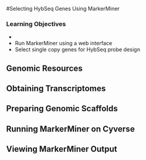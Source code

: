#Selecting HybSeq Genes Using MarkerMiner


### Learning Objectives

* 
* Run MarkerMiner using a web interface
* Select single copy genes for HybSeq probe design

## Genomic Resources

## Obtaining Transcriptomes

## Preparing Genomic Scaffolds

## Running MarkerMiner on Cyverse

## Viewing MarkerMiner Output
